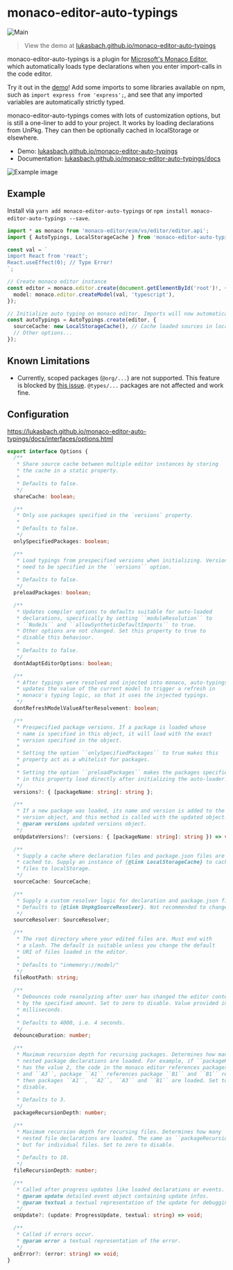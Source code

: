 # monaco-editor-auto-typings

![Main](https://github.com/lukasbach/monaco-editor-auto-typings/workflows/Main/badge.svg)

> View the demo at [lukasbach.github.io/monaco-editor-auto-typings](https://lukasbach.github.io/monaco-editor-auto-typings/)

monaco-editor-auto-typings is a plugin for [Microsoft's Monaco Editor](https://microsoft.github.io/monaco-editor/),
which automatically loads type declarations when you enter import-calls in the code editor.

Try it out in the [demo](https://lukasbach.github.io/monaco-editor-auto-typings/)! Add some imports to some
libraries available on npm, such as `import express from 'express';`, and see that any imported variables
are automatically strictly typed.

monaco-editor-auto-typings comes with lots of customization options, but is still a one-liner to
add to your project. It works by loading declarations from UnPkg. They can then be optionally
cached in localStorage or elsewhere.

- Demo: [lukasbach.github.io/monaco-editor-auto-typings](https://lukasbach.github.io/monaco-editor-auto-typings/)
- Documentation: [lukasbach.github.io/monaco-editor-auto-typings/docs](https://lukasbach.github.io/monaco-editor-auto-typings/docs/)

![Example image](https://raw.githubusercontent.com/lukasbach/monaco-editor-auto-typings/HEAD/screenshot.png)

## Example

Install via `yarn add monaco-editor-auto-typings` or `npm install monaco-editor-auto-typings --save`.

```typescript
import * as monaco from 'monaco-editor/esm/vs/editor/editor.api';
import { AutoTypings, LocalStorageCache } from 'monaco-editor-auto-typings';

const val = `
import React from 'react';
React.useEffect(0); // Type Error!
`;

// Create monaco editor instance
const editor = monaco.editor.create(document.getElementById('root')!, {
  model: monaco.editor.createModel(val, 'typescript'),
});

// Initialize auto typing on monaco editor. Imports will now automatically be typed!
const autoTypings = AutoTypings.create(editor, {
  sourceCache: new LocalStorageCache(), // Cache loaded sources in localStorage. May be omitted
  // Other options...
});
```

## Known Limitations

- Currently, scoped packages (``@org/...``) are not supported. This feature is blocked by
  [this issue](https://github.com/microsoft/monaco-editor/issues/2295). ``@types/...`` packages
  are not affected and work fine.

## Configuration

https://lukasbach.github.io/monaco-editor-auto-typings/docs/interfaces/options.html

```typescript
export interface Options {
  /**
   * Share source cache between multiple editor instances by storing
   * the cache in a static property.
   *
   * Defaults to false.
   */
  shareCache: boolean;

  /**
   * Only use packages specified in the `versions` property.
   *
   * Defaults to false.
   */
  onlySpecifiedPackages: boolean;

  /**
   * Load typings from prespecified versions when initializing. Versions
   * need to be specified in the ``versions`` option.
   *
   * Defaults to false.
   */
  preloadPackages: boolean;

  /**
   * Updates compiler options to defaults suitable for auto-loaded
   * declarations, specifically by setting ``moduleResolution`` to
   * ``NodeJs`` and ``allowSyntheticDefaultImports`` to true.
   * Other options are not changed. Set this property to true to
   * disable this behaviour.
   *
   * Defaults to false.
   */
  dontAdaptEditorOptions: boolean;

  /**
   * After typings were resolved and injected into monaco, auto-typings
   * updates the value of the current model to trigger a refresh in
   * monaco's typing logic, so that it uses the injected typings.
   */
  dontRefreshModelValueAfterResolvement: boolean;

  /**
   * Prespecified package versions. If a package is loaded whose
   * name is specified in this object, it will load with the exact
   * version specified in the object.
   *
   * Setting the option ``onlySpecifiedPackages`` to true makes this
   * property act as a whitelist for packages.
   *
   * Setting the option ``preloadPackages`` makes the packages specified
   * in this property load directly after initializing the auto-loader.
   */
  versions?: { [packageName: string]: string };

  /**
   * If a new package was loaded, its name and version is added to the
   * version object, and this method is called with the updated object.
   * @param versions updated versions object.
   */
  onUpdateVersions?: (versions: { [packageName: string]: string }) => void;

  /**
   * Supply a cache where declaration files and package.json files are
   * cached to. Supply an instance of {@link LocalStorageCache} to cache
   * files to localStorage.
   */
  sourceCache: SourceCache;

  /**
   * Supply a custom resolver logic for declaration and package.json files.
   * Defaults to {@link UnpkgSourceResolver}. Not recommended to change.
   */
  sourceResolver: SourceResolver;

  /**
   * The root directory where your edited files are. Must end with
   * a slash. The default is suitable unless you change the default
   * URI of files loaded in the editor.
   *
   * Defaults to "inmemory://model/"
   */
  fileRootPath: string;

  /**
   * Debounces code reanalyzing after user has changed the editor contents
   * by the specified amount. Set to zero to disable. Value provided in
   * milliseconds.
   *
   * Defaults to 4000, i.e. 4 seconds.
   */
  debounceDuration: number;

  /**
   * Maximum recursion depth for recursing packages. Determines how many
   * nested package declarations are loaded. For example, if ``packageRecursionDepth``
   * has the value 2, the code in the monaco editor references packages ``A1``, ``A2``
   * and ``A3``, package ``A1`` references package ``B1`` and ``B1`` references ``C1``,
   * then packages ``A1``, ``A2``, ``A3`` and ``B1`` are loaded. Set to zero to
   * disable.
   *
   * Defaults to 3.
   */
  packageRecursionDepth: number;

  /**
   * Maximum recursion depth for recursing files. Determines how many
   * nested file declarations are loaded. The same as ``packageRecursionDepth``,
   * but for individual files. Set to zero to disable.
   *
   * Defaults to 10.
   */
  fileRecursionDepth: number;

  /**
   * Called after progress updates like loaded declarations or events.
   * @param update detailed event object containing update infos.
   * @param textual a textual representation of the update for debugging.
   */
  onUpdate?: (update: ProgressUpdate, textual: string) => void;

  /**
   * Called if errors occur.
   * @param error a textual representation of the error.
   */
  onError?: (error: string) => void;
}
```
